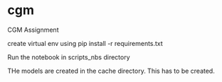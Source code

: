 # cgm
CGM Assignment

create virtual env using pip install -r requirements.txt

Run the notebook in scripts_nbs directory

THe models are created in the cache directory. This has to be created.
